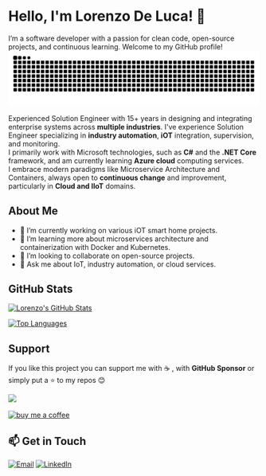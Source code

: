 # Hello, I'm Lorenzo De Luca! 👋
I’m a software developer with a passion for clean code, open-source projects, and continuous learning. Welcome to my GitHub profile!
<img src="https://raw.githubusercontent.com/lorenzo-deluca/lorenzo-deluca/output/snake.svg" alt="" />

Experienced Solution Engineer with 15+ years in designing and integrating enterprise systems across **multiple industries**.
I've experience Solution Engineer specializing in **industry automation**, **iOT** integration, supervision, and monitoring.\
I primarily work with Microsoft technologies, such as **C#** and the **.NET Core** framework, and am currently learning **Azure cloud** computing services.\
I embrace modern paradigms like Microservice Architecture and Containers, always open to **continuous change** and improvement, particularly in **Cloud and IIoT** domains.

## About Me
- 🔭 I’m currently working on various iOT smart home projects.
- 🌱 I’m learning more about microservices architecture and containerization with Docker and Kubernetes.
- 👯 I’m looking to collaborate on open-source projects. 
- 💬 Ask me about IoT, industry automation, or cloud services. 

## GitHub Stats
[![Lorenzo's GitHub Stats](https://github-readme-stats.vercel.app/api?username=lorenzo-deluca&show_icons=true&theme=dracula&rank_icon=github&hide_border=true)](https://github.com/anuraghazra/github-readme-stats)

[![Top Languages](https://github-readme-stats.vercel.app/api/top-langs/?username=lorenzo-deluca&layout=compact&theme=onedark&hide_border=true)](https://github.com/anuraghazra/github-readme-stats)

## Support
If you like this project you can support me with :coffee: , with **GitHub Sponsor** or simply put a :star: to my repos :blush:

[![](https://img.shields.io/static/v1?label=Sponsor&message=%E2%9D%A4&logo=GitHub&color=%23fe8e86)](https://github.com/sponsors/lorenzo-deluca)

[![buy me a coffee](https://img.shields.io/badge/support-buymeacoffee-222222.svg?style=flat-square)](https://www.buymeacoffee.com/lorenzodeluca)


## 📫 Get in Touch
[![Email](https://img.shields.io/badge/Email-D14836?style=for-the-badge&logo=gmail&logoColor=white)](mailto:me@lorenzodeluca.com) [![LinkedIn](https://img.shields.io/badge/LinkedIn-0077B5?style=for-the-badge&logo=linkedin&logoColor=white)](https://www.linkedin.com/in/lorenzo-de-luca)
